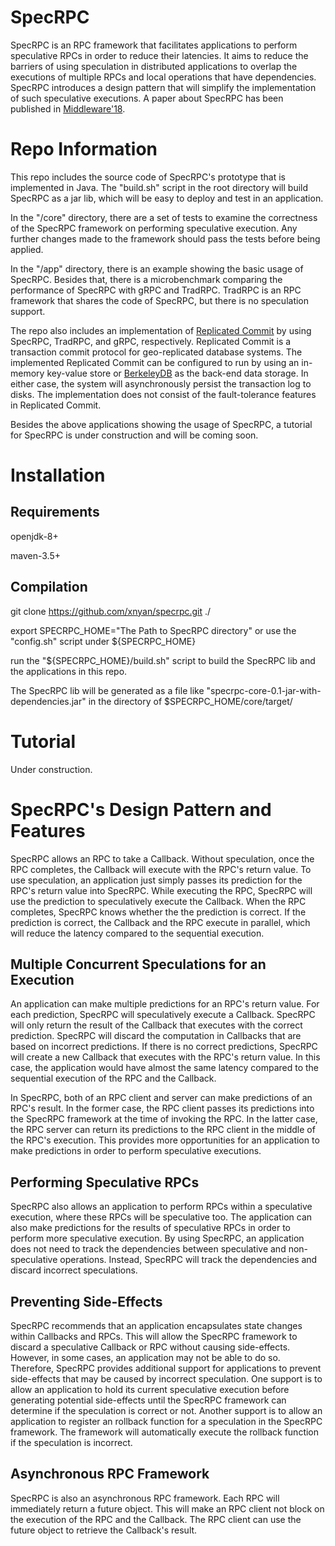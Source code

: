 # SpecRPC

SpecRPC is an RPC framework that facilitates applications to perform
speculative RPCs in order to reduce their latencies.
It aims to reduce the barriers of using speculation in distributed applications
to overlap the executions of multiple RPCs and local operations that have
dependencies.
SpecRPC introduces a design pattern that will simplify the implementation of
such speculative executions.
A paper about SpecRPC has been published in
[Middleware'18](http://2018.middleware-conference.org/).

# Repo Information

This repo includes the source code of SpecRPC's prototype that is implemented
in Java.
The "build.sh" script in the root directory will build SpecRPC as a jar lib,
which will be easy to deploy and test in an application.

In the "/core" directory, there are a set of tests to examine the correctness
of the SpecRPC framework on performing speculative execution.
Any further changes made to the framework should pass the tests before being
applied.

In the "/app" directory, there is an example showing the basic usage of
SpecRPC. 
Besides that, there is a microbenchmark comparing the performance of SpecRPC
with gRPC and TradRPC. 
TradRPC is an RPC framework that shares the code of SpecRPC, but there is no
speculation support.

The repo also includes an implementation of [Replicated
Commit](http://www.vldb.org/pvldb/vol6/p661-mahmoud.pdf) by using SpecRPC,
TradRPC, and gRPC, respectively. 
Replicated Commit is a transaction commit protocol for geo-replicated database
systems.
The implemented Replicated Commit can be configured to run by using an
in-memory key-value store or
[BerkeleyDB](https://www.oracle.com/database/berkeley-db/) as the back-end data
storage. 
In either case, the system will asynchronously persist the transaction log to
disks.
The implementation does not consist of the fault-tolerance features in
Replicated Commit.

Besides the above applications showing the usage of SpecRPC, a tutorial for
SpecRPC is under construction and will be coming soon.

# Installation

## Requirements 

openjdk-8+

maven-3.5+

## Compilation

git clone https://github.com/xnyan/specrpc.git ./

export SPECRPC_HOME="The Path to SpecRPC directory" or use the "config.sh" script under ${SPECRPC_HOME} 

run the "${SPECRPC_HOME}/build.sh" script to build the SpecRPC lib and the applications in this repo.

The SpecRPC lib will be generated as a file like "specrpc-core-0.1-jar-with-dependencies.jar"
in the directory of $SPECRPC_HOME/core/target/

# Tutorial

Under construction.


# SpecRPC's Design Pattern and Features

SpecRPC allows an RPC to take a Callback.
Without speculation, once the RPC completes, the Callback will execute with the
RPC's return value.
To use speculation, an application just simply passes its prediction for the RPC's
return value into SpecRPC.
While executing the RPC, SpecRPC will use the prediction to speculatively
execute the Callback.
When the RPC completes, SpecRPC knows whether the the prediction is correct.
If the prediction is correct, the Callback and the RPC execute in parallel,
which will reduce the latency compared to the sequential execution.

## Multiple Concurrent Speculations for an Execution

An application can make multiple predictions for an RPC's return value.
For each prediction, SpecRPC will speculatively execute a Callback.
SpecRPC will only return the result of the Callback that executes with the
correct prediction.
SpecRPC will discard the computation in Callbacks that are based on incorrect
predictions.
If there is no correct predictions, SpecRPC will create a new Callback that
executes with the RPC's return value.
In this case, the application would have almost the same latency compared to
the sequential execution of the RPC and the Callback.

In SpecRPC, both of an RPC client and server can make predictions of an RPC's
result.
In the former case, the RPC client passes its predictions into the SpecRPC
framework at the time of invoking the RPC.
In the latter case, the RPC server can return its predictions to the RPC client
in the middle of the RPC's execution.
This provides more opportunities for an application to make predictions in
order to perform speculative executions.

## Performing Speculative RPCs

SpecRPC also allows an application to perform RPCs within a speculative
execution, where these RPCs will be speculative too.
The application can also make predictions for the results of speculative RPCs
in order to perform more speculative execution.
By using SpecRPC, an application does not need to track the dependencies between
speculative and non-speculative operations.
Instead, SpecRPC will track the dependencies and discard incorrect speculations.

## Preventing Side-Effects

SpecRPC recommends that an application encapsulates state changes within
Callbacks and RPCs.
This will allow the SpecRPC framework to discard a speculative Callback or RPC
without causing side-effects.
However, in some cases, an application may not be able to do so. 
Therefore, SpecRPC provides additional support for applications to prevent
side-effects that may be caused by incorrect speculation.
One support is to allow an application to hold its current speculative
execution before generating potential side-effects until the SpecRPC framework
can determine if the speculation is correct or not.
Another support is to allow an application to register an rollback function for
a speculation in the SpecRPC framework.
The framework will automatically execute the rollback function if the
speculation is incorrect. 

## Asynchronous RPC Framework

SpecRPC is also an asynchronous RPC framework.
Each RPC will immediately return a future object.
This will make an RPC client not block on the execution of the RPC and the
Callback.
The RPC client can use the future object to retrieve the Callback's result.
